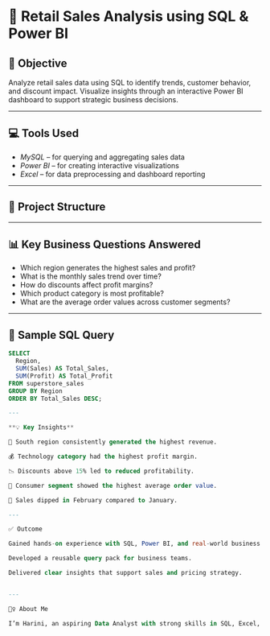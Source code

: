 # 🛒 Retail Sales Analysis using SQL & Power BI

## 📌 Objective
Analyze retail sales data using SQL to identify trends, customer behavior, and discount impact. Visualize insights through an interactive Power BI dashboard to support strategic business decisions.

---

## 💻 Tools Used
- *MySQL* – for querying and aggregating sales data  
- *Power BI* – for creating interactive visualizations  
- *Excel* – for data preprocessing and dashboard reporting

---

## 📂 Project Structure
---

## 📊 Key Business Questions Answered
- Which region generates the highest sales and profit?
- What is the monthly sales trend over time?
- How do discounts affect profit margins?
- Which product category is most profitable?
- What are the average order values across customer segments?

---

## 📄 Sample SQL Query
```sql
SELECT 
  Region, 
  SUM(Sales) AS Total_Sales,
  SUM(Profit) AS Total_Profit
FROM superstore_sales
GROUP BY Region
ORDER BY Total_Sales DESC;

---

**💡 Key Insights**

📍 South region consistently generated the highest revenue.

💰 Technology category had the highest profit margin.

📉 Discounts above 15% led to reduced profitability.

👤 Consumer segment showed the highest average order value.

📅 Sales dipped in February compared to January.

---

✅ Outcome

Gained hands-on experience with SQL, Power BI, and real-world business analysis.

Developed a reusable query pack for business teams.

Delivered clear insights that support sales and pricing strategy.


---

🙋‍♀ About Me

I’m Harini, an aspiring Data Analyst with strong skills in SQL, Excel, Power BI, and machine learning. This project demonstrates my ability to turn raw data into actionable business insights.


